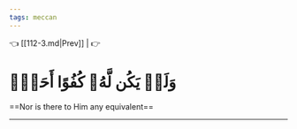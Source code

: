 ```yaml
---
tags: meccan
---
```


👈 [[112-3.md|Prev]] |  👉

# وَلَمۡ يَكُن لَّهُۥ كُفُوًا أَحَدُۢ

==Nor is there to Him any equivalent==

---

